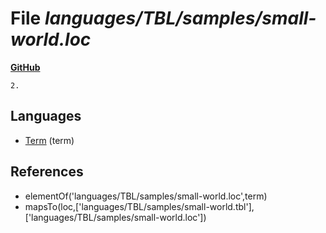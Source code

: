 # File _languages/TBL/samples/small-world.loc_
**[GitHub](https://github.com/softlang/yas/blob/master/languages/TBL/samples/small-world.loc)**
```
2.
```

## Languages
* [Term](../languages/Term.md) (term)

## References
* elementOf('languages/TBL/samples/small-world.loc',term)
* mapsTo(loc,['languages/TBL/samples/small-world.tbl'],['languages/TBL/samples/small-world.loc'])
